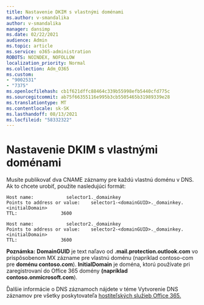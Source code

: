```yaml
---
title: Nastavenie DKIM s vlastnými doménami
ms.author: v-smandalika
author: v-smandalika
manager: dansimp
ms.date: 02/22/2021
audience: Admin
ms.topic: article
ms.service: o365-administration
ROBOTS: NOINDEX, NOFOLLOW
localization_priority: Normal
ms.collection: Adm_O365
ms.custom:
- "9002531"
- "7375"
ms.openlocfilehash: cb1f621dffc88464c339b55998efb5440cfd775c
ms.sourcegitcommit: ab75f66355116e995b3cb5505465b31989339e28
ms.translationtype: MT
ms.contentlocale: sk-SK
ms.lasthandoff: 08/13/2021
ms.locfileid: "58332322"
---
```

# <a name="set-up-dkim-with-custom-domains"></a>Nastavenie DKIM s vlastnými doménami

Musíte publikovať dva CNAME záznamy pre každú vlastnú doménu v DNS. Ak to chcete urobiť, použite nasledujúci formát:

```console
Host name:            selector1._domainkey
Points to address or value:    selector1-<domainGUID>._domainkey.<initialDomain>
TTL:                3600

Host name:            selector2._domainkey
Points to address or value:    selector2-<domainGUID>._domainkey.<initialDomain>
TTL:                3600
```
**Poznámka:** **DomainGUID** je text naľavo od **.mail.protection.outlook.com** vo prispôsobenom MX zázname pre vlastnú doménu (napríklad contoso-com pre **doménu contoso.com**). **InitialDomain** je doména, ktorú používate pri zaregistrovaní do Office 365 domény **(napríklad contoso.onmicrosoft.com**).

Ďalšie informácie o DNS záznamoch nájdete v téme Vytvorenie DNS záznamov pre všetky poskytovateľa [hostiteľských služieb Office 365.](https://docs.microsoft.com/microsoft-365/admin/get-help-with-domains/create-dns-records-at-any-dns-hosting-provider)